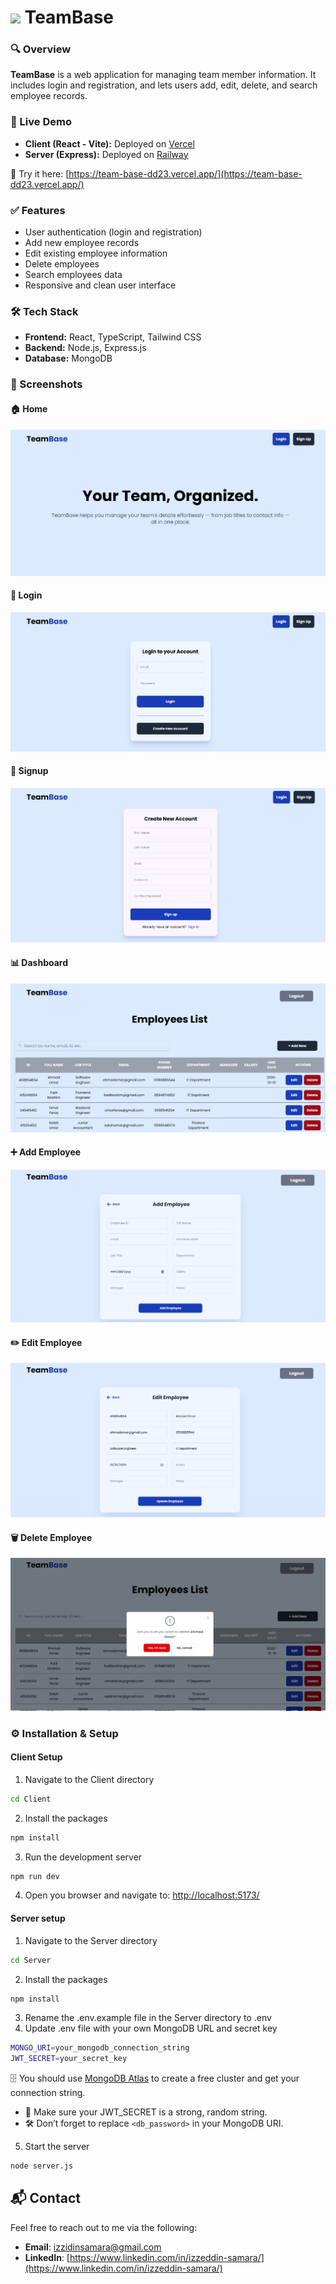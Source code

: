 # <img src="https://img.icons8.com/?size=100&id=22118&format=png&color=3953db" width="50"/> TeamBase

### 🔍 Overview
**TeamBase** is a web application for managing team member information. It includes login and registration, and lets users add, edit, delete, and search employee records.

### 🚀 Live Demo

- **Client (React - Vite):** Deployed on [Vercel](https://vercel.com)  
- **Server (Express):** Deployed on [Railway](https://railway.app)

🔗 Try it here: [https://team-base-dd23.vercel.app/](https://team-base-dd23.vercel.app/)


### ✅ Features

- User authentication (login and registration)
- Add new employee records
- Edit existing employee information
- Delete employees
- Search employees data
- Responsive and clean user interface

### 🛠️ Tech Stack

- **Frontend:** React, TypeScript, Tailwind CSS
- **Backend:** Node.js, Express.js
- **Database:** MongoDB

### 📸 Screenshots

#### 🏠 Home
![Home](https://github.com/Izzeddin-Samara/TeamBase/blob/main/Screenshots/Home.png)

#### 🔐 Login
![Login Page](https://github.com/Izzeddin-Samara/TeamBase/blob/main/Screenshots/Login.png)

#### 📝 Signup
![Signup](https://github.com/Izzeddin-Samara/TeamBase/blob/main/Screenshots/Signup.png)

#### 📊 Dashboard
![Dashboard](https://github.com/Izzeddin-Samara/TeamBase/blob/main/Screenshots/Dashboard.png)

#### ➕ Add Employee
![AddEmployee](https://github.com/Izzeddin-Samara/TeamBase/blob/main/Screenshots/AddEmployee.png)

#### ✏️ Edit Employee
![EditEmployee](https://github.com/Izzeddin-Samara/TeamBase/blob/main/Screenshots/EditEmployee.png)

#### 🗑 Delete Employee
![DeleteEmployee](https://github.com/Izzeddin-Samara/TeamBase/blob/main/Screenshots/DeleteEmployee.png)

### ⚙️ Installation & Setup

#### Client Setup

1. Navigate to the Client directory
```bash
cd Client
```

2. Install the packages
```bash
npm install
```

3. Run the development server

```bash
npm run dev
```

4. Open you browser and navigate to:
[http://localhost:5173/](http://localhost:5173/)
   

#### Server setup

1. Navigate to the Server directory
```bash
cd Server
```

2. Install the packages
```bash
npm install
```
3. Rename the .env.example file in the Server directory to .env
4. Update .env file with your own MongoDB URL and secret key
```bash
MONGO_URI=your_mongodb_connection_string
JWT_SECRET=your_secret_key
```
🗄️ You should use [MongoDB Atlas](https://www.mongodb.com/cloud/atlas) to create a free cluster and get your connection string.

- 🔐 Make sure your JWT_SECRET is a strong, random string.
- 🛠️ Don’t forget to replace `<db_password>` in your MongoDB URI.

5. Start the server
```bash
node server.js
```

 ## 📬 Contact

Feel free to reach out to me via the following:

- **Email**: [izzidinsamara@gmail.com](mailto:izzidinsamara@gmail.com)
- **LinkedIn**: [https://www.linkedin.com/in/izzeddin-samara/](https://www.linkedin.com/in/izzeddin-samara/)












